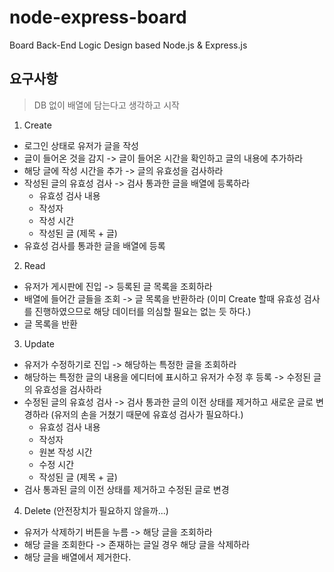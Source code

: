 # node-express-board

Board Back-End Logic Design based Node.js &amp; Express.js

## 요구사항

> DB 없이 배열에 담는다고 생각하고 시작

1. Create

- 로그인 상태로 유저가 글을 작성
- 글이 들어온 것을 감지 -> 글이 들어온 시간을 확인하고 글의 내용에 추가하라
- 해당 글에 작성 시간을 추가 -> 글의 유효성을 검사하라
- 작성된 글의 유효성 검사 -> 검사 통과한 글을 배열에 등록하라
  - 유효성 검사 내용
  - 작성자
  - 작성 시간
  - 작성된 글 (제목 + 글)
- 유효성 검사를 통과한 글을 배열에 등록

2. Read

- 유저가 게시판에 진입 -> 등록된 글 목록을 조회하라
- 배열에 들어간 글들을 조회 -> 글 목록을 반환하라 (이미 Create 할때 유효성 검사를 진행하였으므로 해당 데이터를 의심할 필요는 없는 듯 하다.)
- 글 목록을 반환

3. Update

- 유저가 수정하기로 진입 -> 해당하는 특정한 글을 조회하라
- 해당하는 특정한 글의 내용을 에디터에 표시하고 유저가 수정 후 등록 -> 수정된 글의 유효성을 검사하라
- 수정된 글의 유효성 검사 -> 검사 통과한 글의 이전 상태를 제거하고 새로운 글로 변경하라 (유저의 손을 거쳤기 때문에 유효성 검사가 필요하다.)
  - 유효성 검사 내용
  - 작성자
  - 원본 작성 시간
  - 수정 시간
  - 작성된 글 (제목 + 글)
- 검사 통과된 글의 이전 상태를 제거하고 수정된 글로 변경

4. Delete (안전장치가 필요하지 않을까...)

- 유저가 삭제하기 버튼을 누름 -> 해당 글을 조회하라
- 해당 글을 조회한다 -> 존재하는 글일 경우 해당 글을 삭제하라
- 해당 글을 배열에서 제거한다.
